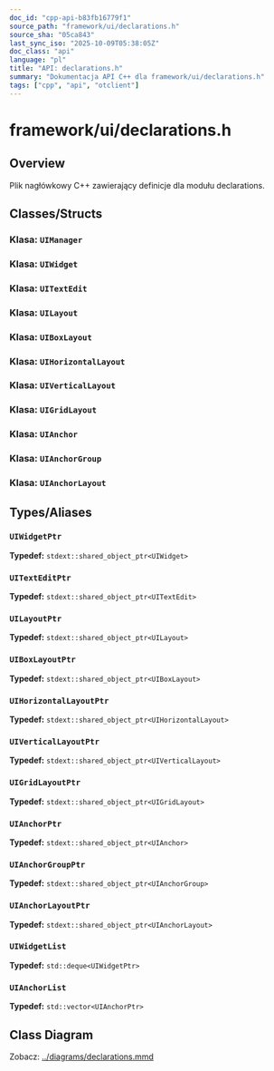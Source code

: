 ```yaml
---
doc_id: "cpp-api-b83fb16779f1"
source_path: "framework/ui/declarations.h"
source_sha: "05ca843"
last_sync_iso: "2025-10-09T05:38:05Z"
doc_class: "api"
language: "pl"
title: "API: declarations.h"
summary: "Dokumentacja API C++ dla framework/ui/declarations.h"
tags: ["cpp", "api", "otclient"]
---
```


# framework/ui/declarations.h

## Overview

Plik nagłówkowy C++ zawierający definicje dla modułu declarations.

## Classes/Structs

### Klasa: `UIManager`

### Klasa: `UIWidget`

### Klasa: `UITextEdit`

### Klasa: `UILayout`

### Klasa: `UIBoxLayout`

### Klasa: `UIHorizontalLayout`

### Klasa: `UIVerticalLayout`

### Klasa: `UIGridLayout`

### Klasa: `UIAnchor`

### Klasa: `UIAnchorGroup`

### Klasa: `UIAnchorLayout`

## Types/Aliases

### `UIWidgetPtr`

**Typedef:** `stdext::shared_object_ptr<UIWidget>`

### `UITextEditPtr`

**Typedef:** `stdext::shared_object_ptr<UITextEdit>`

### `UILayoutPtr`

**Typedef:** `stdext::shared_object_ptr<UILayout>`

### `UIBoxLayoutPtr`

**Typedef:** `stdext::shared_object_ptr<UIBoxLayout>`

### `UIHorizontalLayoutPtr`

**Typedef:** `stdext::shared_object_ptr<UIHorizontalLayout>`

### `UIVerticalLayoutPtr`

**Typedef:** `stdext::shared_object_ptr<UIVerticalLayout>`

### `UIGridLayoutPtr`

**Typedef:** `stdext::shared_object_ptr<UIGridLayout>`

### `UIAnchorPtr`

**Typedef:** `stdext::shared_object_ptr<UIAnchor>`

### `UIAnchorGroupPtr`

**Typedef:** `stdext::shared_object_ptr<UIAnchorGroup>`

### `UIAnchorLayoutPtr`

**Typedef:** `stdext::shared_object_ptr<UIAnchorLayout>`

### `UIWidgetList`

**Typedef:** `std::deque<UIWidgetPtr>`

### `UIAnchorList`

**Typedef:** `std::vector<UIAnchorPtr>`

## Class Diagram

Zobacz: [../diagrams/declarations.mmd](../diagrams/declarations.mmd)

